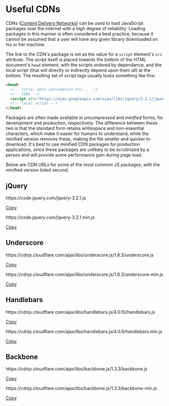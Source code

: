 # Useful CDNs

CDNs (<a href="https://en.wikipedia.org/wiki/Content_delivery_network">Content Delivery Networks</a>) can be used to load JavaScript packages over the internet with a high degree of reliability.  Loading packages in this manner is often considered a best practice, because it cannot be assumed that a user will have any given library downloaded on his or her machine.

The link to the CDN's package is set as the value for a `script` element's `src` attribute.  The script itself is placed towards the bottom of the HTML document's `head` element, with the scripts ordered by dependance, and the local script (that will directly or indirectly depend upon them all) at the bottom.  The resulting set of script tags usually looks something like this:

```html
<head>
  <!-- title, meta information etc... -->
  <!-- CDNs -->
  <script src="https://ajax.googleapis.com/ajax/libs/jquery/3.2.1/jquery.min.js"></script>
  <!-- local script -->
</head>
```

Packages are often made available in *uncompressed* and *minified* forms, for development and production, respectively.  The difference between these two is that the standard form retains whitespace and non-essential characters, which make it easier for humans to understand, while the minified version removes these, making the file smaller and quicker to download.  It's best to use minified CDN packages for production applications, since these packages are unlikely to be scrutinized by a person and will provide some performance gain during page load.

Below are CDN URLs for some of the most common JS packages, with the minified version listed second.

## jQuery
<p class="cdn" id="jquery">https://code.jquery.com/jquery-3.2.1.js</p><a href="#" id="copy_jquery" class="copy_link">Copy</a><br>
<p class="cdn" id="jquery_min">https://code.jquery.com/jquery-3.2.1.min.js</p><a href="#" id="copy_jquery_min" class="copy_link">Copy</a>

## Underscore
<p class="cdn" id="underscore">https://cdnjs.cloudflare.com/ajax/libs/underscore.js/1.8.3/underscore.js</p><a href="#" id="copy_underscore" class="copy_link">Copy</a><br>
<p class="cdn" id="underscore_min">https://cdnjs.cloudflare.com/ajax/libs/underscore.js/1.8.3/underscore-min.js</p><a href="#" id="copy_underscore_min" class="copy_link">Copy</a>

## Handlebars
<p class="cdn" id="handlebars">https://cdnjs.cloudflare.com/ajax/libs/handlebars.js/4.0.10/handlebars.js</p><a href="#" id="copy_handlebars" class="copy_link">Copy</a><br>

<p class="cdn" id="handlebars_min">https://cdnjs.cloudflare.com/ajax/libs/handlebars.js/4.0.8/handlebars.min.js</p><a href="#" id="copy_handlebars_min" class="copy_link">Copy</a>

## Backbone
<p class="cdn" id="backbone">https://cdnjs.cloudflare.com/ajax/libs/backbone.js/1.3.3/backbone.js</p><a href="#" id="copy_backbone" class="copy_link">Copy</a><br>

<p class="cdn" id="backbone_min">https://cdnjs.cloudflare.com/ajax/libs/backbone.js/1.3.3/backbone-min.js</p><a href="#" id="copy_backbone_min" class="copy_link">Copy</a>
